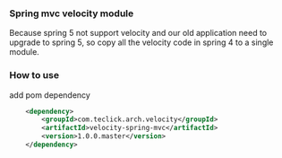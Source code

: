 ### Spring mvc velocity module

Because spring 5 not support velocity and our old application need to upgrade to spring 5, so copy all the velocity code in spring 4 to a single module. 

### How to use

add pom dependency
```xml
    <dependency>
        <groupId>com.teclick.arch.velocity</groupId>
        <artifactId>velocity-spring-mvc</artifactId>
        <version>1.0.0.master</version>
    </dependency>
```
